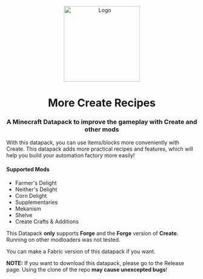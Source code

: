 <p align="center"><img src="https://s1.ax1x.com/2022/05/14/O6OGmq.png" alt="Logo" width="200"></p>
<h1 align="center">More Create Recipes</h1>
<h3 align="center">A Minecraft Datapack to improve the gameplay with Create and other mods</h3>

With this datapack, you can use items/blocks more conveniently with Create. This datapack adds more practical recipes and features, which will help you build your automation factory more easily!


<h4>Supported Mods</h4>

- Farmer's Delight
- Neither's Delight
- Corn Delight
- Supplementaries
- Mekanism
- Shelve
- Create Crafts & Additions


This Datapack **only** supports **Forge** and the **Forge** version of **Create**. Running on other modloaders was not tested.

You can make a Fabric version of this datapack if you want.

**NOTE:** If you want to download this datapack, please go to the Release page. Using the clone of the repo **may cause unexcepted bugs**!
